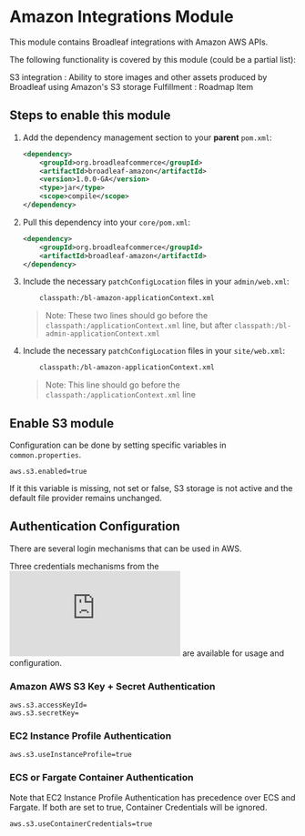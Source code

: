 Amazon Integrations Module
==========================

This module contains Broadleaf integrations with Amazon AWS APIs.

The following functionality is covered by this module (could be a partial list):

S3 integration : Ability to store images and other assets produced by Broadleaf using Amazon's S3 storage
Fulfillment : Roadmap Item


## Steps to enable this module

1. Add the dependency management section to your **parent** `pom.xml`:
    ```xml
    <dependency>
        <groupId>org.broadleafcommerce</groupId>
        <artifactId>broadleaf-amazon</artifactId>
        <version>1.0.0-GA</version>
        <type>jar</type>
        <scope>compile</scope>
    </dependency>
    ```

2. Pull this dependency into your `core/pom.xml`:
    ```xml
    <dependency>
        <groupId>org.broadleafcommerce</groupId>
        <artifactId>broadleaf-amazon</artifactId>
    </dependency>
    ```

3. Include the necessary `patchConfigLocation` files in your `admin/web.xml`:
    ```xml
        classpath:/bl-amazon-applicationContext.xml
    ```
    > Note: These two lines should go before the `classpath:/applicationContext.xml` line, but after `classpath:/bl-admin-applicationContext.xml`

4. Include the necessary `patchConfigLocation` files in your `site/web.xml`:
    ```xml
        classpath:/bl-amazon-applicationContext.xml
    ```
    > Note: This line should go before the `classpath:/applicationContext.xml` line

## Enable S3 module

Configuration can be done by setting specific variables in `common.properties`. 

`aws.s3.enabled=true`

If it this variable is missing, not set or false, S3 storage is not active and the default file provider remains unchanged.

## Authentication Configuration 

There are several login mechanisms that can be used in AWS.

Three credentials mechanisms from the ![AWS credentials chain](https://docs.aws.amazon.com/sdk-for-java/v2/developer-guide/credentials.html) are available for usage and configuration.

### Amazon AWS S3 Key + Secret Authentication

```
aws.s3.accessKeyId=
aws.s3.secretKey=
```

### EC2 Instance Profile Authentication

```
aws.s3.useInstanceProfile=true
```

### ECS or Fargate Container Authentication 

Note that EC2 Instance Profile Authentication has precedence over ECS and Fargate. If both are set to true, Container Credentials will be ignored.

```
aws.s3.useContainerCredentials=true
```